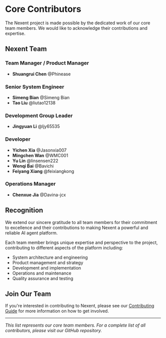 # Core Contributors

The Nexent project is made possible by the dedicated work of our core team members. We would like to acknowledge their contributions and expertise.

## Nexent Team

### Team Manager / Product Manager
- **Shuangrui Chen** @Phinease

### Senior System Engineer
- **Simeng Bian** @Simeng Bian
- **Tao Liu** @liutao12138

### Development Group Leader
- **Jingyuan Li** @ljy65535

### Developer
- **Yichen Xia** @Jasonxia007
- **Mingchen Wan** @WMC001
- **Yu Lin** @linsensen222
- **Wenqi Bai** @Bavichi
- **Feiyang Xiang** @feixiangkong

### Operations Manager
- **Chenxue Jia** @Davina-jcx

## Recognition

We extend our sincere gratitude to all team members for their commitment to excellence and their contributions to making Nexent a powerful and reliable AI agent platform.

Each team member brings unique expertise and perspective to the project, contributing to different aspects of the platform including:

- System architecture and engineering
- Product management and strategy
- Development and implementation
- Operations and maintenance
- Quality assurance and testing

## Join Our Team

If you're interested in contributing to Nexent, please see our [Contributing Guide](/en/contributing) for more information on how to get involved.

---

*This list represents our core team members. For a complete list of all contributors, please visit our GitHub repository.* 